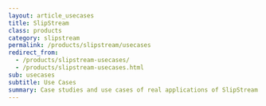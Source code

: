 ```yaml
---
layout: article_usecases
title: SlipStream
class: products
category: slipstream
permalink: /products/slipstream/usecases
redirect_from:
  - /products/slipstream-usecases/
  - /products/slipstream-usecases.html
sub: usecases
subtitle: Use Cases
summary: Case studies and use cases of real applications of SlipStream.
---
```

